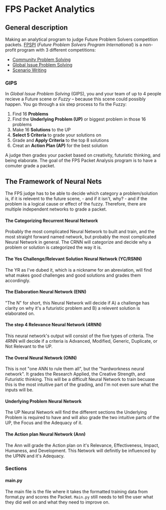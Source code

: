 # FPS Packet Analytics

## General description

Making an analytical program to judge Future Problem Solvers competition packets.
[FPSPI](https://www.fpspi.org) (*Future Problem Solvers Program International*) is a non-profit program with 3 different competitions:

* [Community Problem Solving](http://www.fpspi.org/cmps.html)
* [Global Issue Problem Solving](http://www.fpspi.org/gips.html)
* [Scenario Writing](http://www.fpspi.org/sw.html)

### GIPS
In *Global Issue Problem Solving* (GIPS), you and your team of up to 4 people recieve a Future scene or *Fuzzy* – because this scene could possibly happen. You go through a six step process to fix the Fuzzy:

1. Find 16 **Problems**
2. Find the **Underlying Problem (UP)** or biggest problem in those 16 problems
3. Make 16 **Solutions** to the UP
4. **Select 5 Criteria** to grade your solutions on
5. Grade and **Apply Criteria** to the top 8 solutions
6. Creat an **Action Plan (AP)** for the best solution

A judge then grades your packet based on creativity, futuristic thinking, and being elaborate. The goal of the FPS Packet Analysis program is to have a comuter grade a packet.


## The Framework of Neural Nets

The FPS judge has to be able to decide which category a problem/solution is, if it is relevent to the future scene, - and if it isn't, why? - and if the problem is a logical cause or effect of the fuzzy.
Therefore, there are multiple independent networks to grade a packet.

#### The Categorizing Recurrent Neural Network
Probably the most complicated Neural Network to built and train, and the most straight forward named network, but probably the most complicated Neural Network in general. The CRNN will categorize and decide why a problem or solution is categorized the way it is.

#### The Yes Challenge/Relevant Solution Neural Network (YC/RSNN)
The YR as I've dubed it, which is a nickname for an abreviation, will find what makes good challenges and good solutions and grades them accordingly.

#### The Elaboration Neural Network (ENN)
"The N" for short, this Neural Network will decide if A) a challenge has clarity on why it's a futuristic problem and B) a relevent solution is elaborated on.

#### The step 4 Relevance Neural Network (4RNN)
This neural network's output will consist of the five types of criteria. The 4RNN will decide if a criteria is Advanced, Modified, Generic, Duplicate, or Not Relevant to the UP.

#### The Overal Neural Network (ONN)
This is not "one ANN to rule them all", but the "hardworkness neural network". It grades the Research Applied, the Creative Strength, and Futuristic thinking. This will be a difficult Neural Network to train becuase this is the most intuitive part of the grading, and I'm not even sure what the inputs will be.

#### Underlying Problem Neural Network
The UP Neural Network will find the different sections the Underlying Problem is required to have and will also grade the two intuitive parts of the UP, the Focus and the Adequacy of it.

#### The Action plan Neural Network (Ann)
The Ann will grade the Action plan on it's Relevance, Effectiveness, Impact, Humaness, and Development. This Network will definitly be influenced by the UPNN
and it's Adequacy.


### Sections

#### main.py
The main file is the file where it takes the formatted training data from format.py and scores the Packet. `Main.py` still needs to tell the user what they did well on and what they need to improve on.
